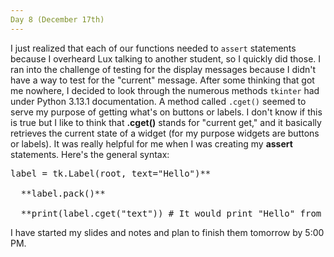 ```yaml
---
Day 8 (December 17th)
---
```


  I just realized that each of our functions needed to `assert` statements because I overheard Lux talking to another student, so I quickly did those. I ran into the challenge of testing for the display messages because I didn't have a way to test for the "current" message. After some thinking that got me nowhere, I decided to look through the numerous methods `tkinter` had under Python 3.13.1 documentation. A method called `.cget()` seemed to serve my purpose of getting what's on buttons or labels.
  I don't know if this is true but I like to think that **.cget()** stands for "current get," and it basically retrieves the current state of a widget (for my purpose widgets are buttons or labels). It was really helpful for me when I was creating my **assert** statements. Here's the general syntax:

  <pre>label = tk.Label(root, text="Hello")**
  
  **label.pack()**
  
  **print(label.cget("text")) # It would print "Hello" from the label.</pre>

  I have started my slides and notes and plan to finish them tomorrow by 5:00 PM. 

  
